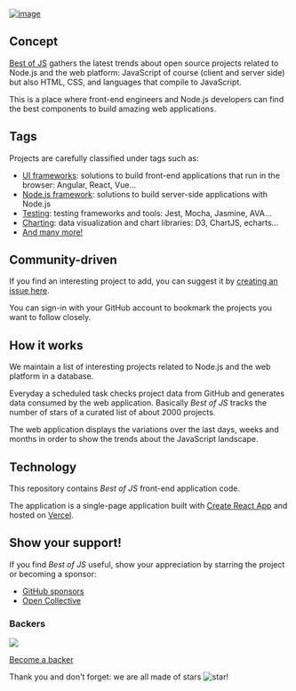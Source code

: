 [![image](https://user-images.githubusercontent.com/5546996/128813112-425f3fd7-732e-4178-80ef-798e3115b0c5.png)](https://bestofjs.org/)

## Concept

[Best of JS](https://bestofjs.org/) gathers the latest trends about open source projects related to Node.js and the web platform: JavaScript of course (client and server side) but also HTML, CSS, and languages that compile to JavaScript.

This is a place where front-end engineers and Node.js developers can find the best components to build amazing web applications.

## Tags

Projects are carefully classified under tags such as:

- [UI frameworks](https://bestofjs.org/tags/framework): solutions to build front-end applications that run in the browser: Angular, React, Vue...
- [Node.js framework](https://bestofjs.org/projects?tags=nodejs-framework): solutions to build server-side applications with Node.js
- [Testing](https://bestofjs.org/tags/test): testing frameworks and tools: Jest, Mocha, Jasmine, AVA...
- [Charting](https://bestofjs.org/tags/chart): data visualization and chart libraries: D3, ChartJS, echarts...
- [And many more!](https://bestofjs.org/tags/)

## Community-driven

If you find an interesting project to add, you can suggest it by [creating an issue here](https://github.com/michaelrambeau/bestofjs/issues/new?template=add-a-project-to-best-of-javascript.md).

You can sign-in with your GitHub account to bookmark the projects you want to follow closely.

## How it works

We maintain a list of interesting projects related to Node.js and the web platform in a database.

Everyday a scheduled task checks project data from GitHub and generates data consumed by the web application.
Basically _Best of JS_ tracks the number of stars of a curated list of about 2000 projects.

The web application displays the variations over the last days, weeks and months in order to show the trends about the JavaScript landscape.

## Technology

This repository contains _Best of JS_ front-end application code.

The application is a single-page application built with [Create React App](https://github.com/facebook/create-react-app) and hosted on [Vercel](https://vercel.com).

## Show your support!

If you find _Best of JS_ useful, show your appreciation by starring the project or becoming a sponsor:

- [GitHub sponsors](https://github.com/sponsors/michaelrambeau)
- [Open Collective](https://opencollective.com/bestofjs)

### Backers

<a href="https://opencollective.com/bestofjs#contributors" target="_blank">
  <img src="https://opencollective.com/bestofjs/tiers/backer.svg?avatarHeight=64&button=false">
</a>

[Become a backer](https://opencollective.com/bestofjs#contribute)

Thank you and don't forget: we are all made of stars ![star](https://bestofjs.org/images/star.png)!
